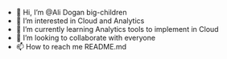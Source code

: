 - 👋 Hi, I’m @Ali Dogan big-children
- 👀 I’m interested in Cloud and Analytics
- 🌱 I’m currently learning Analytics tools to implement in Cloud
- 💞️ I’m looking to collaborate with everyone
- 📫 How to reach me README.md

<!---
big-children/big-children is a ✨ special ✨ repository because its `README.md` (this file) appears on your GitHub profile.
You can click the Preview link to take a look at your changes.
--->
